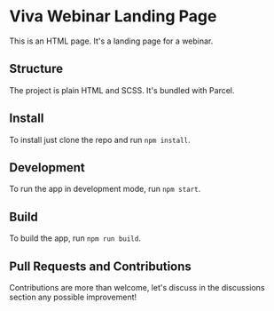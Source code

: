 # Viva Webinar Landing Page

This is an HTML page. It's a landing page for a webinar.

## Structure

The project is plain HTML and SCSS. It's bundled with Parcel.

## Install

To install just clone the repo and run `npm install`.

## Development

To run the app in development mode, run `npm start`.

## Build

To build the app, run `npm run build`.

## Pull Requests and Contributions

Contributions are more than welcome, let's discuss in the discussions section any possible improvement!
